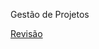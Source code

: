 Gestão de Projetos

[Revisão](https://docs.google.com/presentation/d/190p0CkAoDX1DFvpnkzMfzfethEre5B6P/edit?usp=sharing&ouid=111643039003550537263&rtpof=true&sd=true) 
